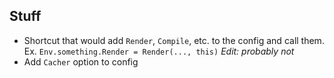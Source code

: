 ## Stuff

- Shortcut that would add `Render`, `Compile`, etc. to the config and call them. Ex. `Env.something.Render = Render(..., this)` _Edit: probably not_
- Add `Cacher` option to config
